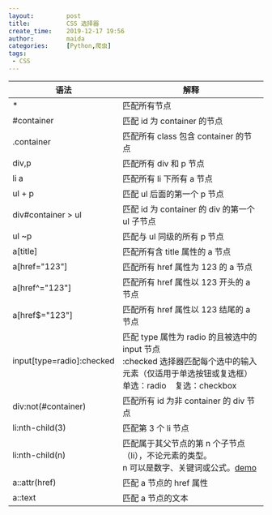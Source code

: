 ```yaml
---
layout:         post
title:          CSS 选择器
create_time:    2019-12-17 19:56
author:         maida
categories:     [Python,爬虫]
tags:
 - CSS
---
```


<table class="table table-bordered table-striped">
    <thead>
        <th>语法</th>
        <th>解释</th>
    </thead>
    <tbody>
        <tr>
            <td>*</td>
            <td>匹配所有节点</td>
        </tr>
        <tr>
            <td>#container</td>
            <td>匹配 id 为 container 的节点</td>
        </tr>
        <tr>
            <td>.container</td>
            <td>匹配所有 class 包含 container 的节点</td>
        </tr>
        <tr>
            <td>div,p</td>
            <td>匹配所有 div 和 p 节点</td>
        </tr>
        <tr>
            <td>li a</td>
            <td>匹配所有 li 下所有 a 节点</td>
        </tr>
        <tr>
            <td>ul + p</td>
            <td>匹配 ul 后面的第一个 p 节点</td>
        </tr>
        <tr>
            <td>div#container > ul</td>
            <td>匹配 id 为 container 的 div 的第一个 ul 子节点</td>
        </tr>
        <tr>
            <td>ul ~p</td>
            <td>匹配与 ul 同级的所有 p 节点</td>
        </tr>
        <tr>
            <td>a[title]</td>
            <td>匹配所有含 title 属性的 a 节点</td>
        </tr>
        <tr>
            <td>a[href="123"]</td>
            <td>匹配所有 href 属性为 123 的 a 节点</td>
        </tr>
        <tr>
            <td>a[href^="123"]</td>
            <td>匹配所有 href 属性以 123 开头的 a 节点</td>
        </tr>
        <tr>
            <td>a[href$="123"]</td>
            <td>匹配所有 href 属性以 123 结尾的 a 节点</td>
        </tr>
        <tr>
            <td>input[type=radio]:checked</td>
            <td>匹配 type 属性为 radio 的且被选中的 input 节点 <br>:checked 选择器匹配每个选中的输入元素（仅适用于单选按钮或复选框）<br>单选：radio&nbsp;&nbsp;&nbsp;&nbsp;复选：checkbox</td>
        </tr>
        <tr>
            <td>div:not(#container)</td>
            <td>匹配所有 id 为非 container 的 div 节点</td>
        </tr>
        <tr>
            <td>li:nth-child(3)</td>
            <td>匹配第 3 个 li 节点</td>
        </tr>
        <tr>
            <td>li:nth-child(n)</td>
            <td>匹配属于其父节点的第 n 个子节点（li），不论元素的类型。<br>n 可以是数字、关键词或公式。<a target="_blank" href="https://www.w3school.com.cn/tiy/t.asp?f=css_sel_nth-child">demo</a></td>
        </tr>
        <tr>
            <td>a::attr(href)</td>
            <td>匹配 a 节点的 href 属性</td>
        </tr>
        <tr>
            <td>a::text</td>
            <td>匹配 a 节点的文本</td>
        </tr>
    </tbody>
</table>